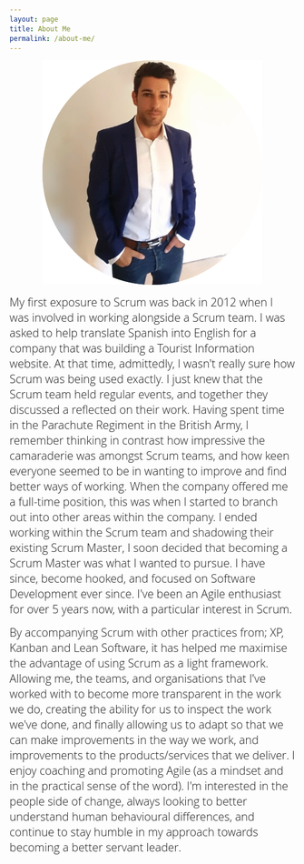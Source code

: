 ```yaml
---
layout: page
title: About Me
permalink: /about-me/
---
```


<p style="text-align:center;"><img src="/assets/images/about-me-profile.png"></p>

<span style="color:#00000; font-family: 'open sans'; font-size: 1em; font-size: 20px; font-weight: 200; hyphens: none;">My first exposure to Scrum was back in 2012 when I was involved in working alongside a Scrum team. I was asked to help translate Spanish into English for a company that was building a Tourist Information website. At that time, admittedly, I wasn't really sure how Scrum was being used exactly. I just knew that the Scrum team held regular events, and together they discussed a reflected on their work. Having spent time in the Parachute Regiment in the British Army, I remember thinking in contrast how impressive the camaraderie was amongst Scrum teams, and how keen everyone seemed to be in wanting to improve and find better ways of working. When the company offered me a full-time position, this was when I started to branch out into other areas within the company. I ended working within the Scrum team and shadowing their existing Scrum Master, I soon decided that becoming a Scrum Master was what I wanted to pursue. I have since, become hooked, and focused on Software Development ever since. I've been an Agile enthusiast for over 5 years now, with a particular interest in Scrum.

<span style="color:#00000; font-family: 'open sans'; font-size: 1em; font-size: 20px; font-weight: 200; hyphens: none;">By accompanying Scrum with other practices from; XP, Kanban and Lean Software, it has helped me maximise the advantage of using Scrum as a light framework. Allowing me, the teams, and organisations that I've worked with to become more transparent in the work we do, creating the ability for us to inspect the work we've done, and finally allowing us to adapt so that we can make improvements in the way we work, and improvements to the products/services that we deliver. I enjoy coaching and promoting Agile (as a mindset and in the practical sense of the word). I'm interested in the people side of change, always looking to better understand human behavioural differences, and continue to stay humble in my approach towards becoming a better servant leader.
